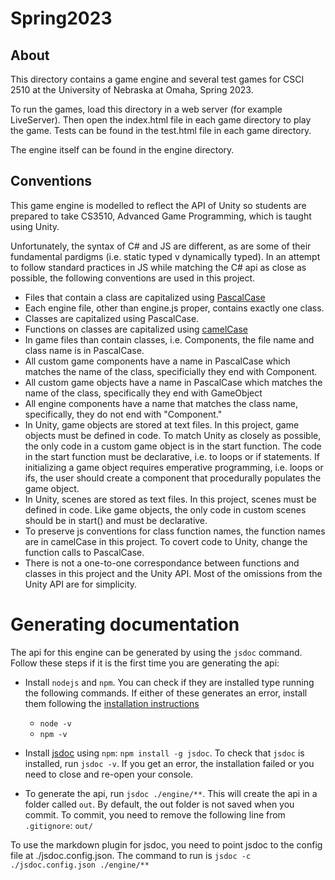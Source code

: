 # Spring2023

## About

This directory contains a game engine and several test games for CSCI 2510 at the University of Nebraska at Omaha, Spring 2023.

To run the games, load this directory in a web server (for example LiveServer). Then open the index.html file in each game directory to play the game. Tests can be found in the test.html file in each game directory.

The engine itself can be found in the engine directory. 

## Conventions
This game engine is modelled to reflect the API of Unity so students are prepared to take CS3510, Advanced Game Programming, which is taught using Unity.

Unfortunately, the syntax of C# and JS are different, as are some of their fundamental pardigms (i.e. static typed v dynamically typed). In an attempt to follow standard practices in JS while matching the C# api as close as possible, the following conventions are used in this project.

- Files that contain a class are capitalized using [PascalCase](https://en.wiktionary.org/wiki/Pascal_case)
- Each engine file, other than engine.js proper, contains exactly one class.
- Classes are capitalized using PascalCase.
- Functions on classes are capitalized using [camelCase](https://en.wikipedia.org/wiki/Camel_case)
- In game files than contain classes, i.e. Components, the file name and class name is in PascalCase.
- All custom game components have a name in PascalCase which matches the name of the class, specificially they end with Component.
- All custom game objects have a name in PascalCase which matches the name of the class, specifically they end with GameObject
- All engine components have a name that matches the class name, specifically, they do not end with "Component."
- In Unity, game objects are stored at text files. In this project, game objects must be defined in code. To match Unity as closely as possible, the only code in a custom game object is in the start function. The code in the start function must be declarative, i.e. to loops or if statements. If initializing a game object requires emperative programming, i.e. loops or ifs, the user should create a component that procedurally populates the game object.
- In Unity, scenes are stored as text files. In this project, scenes must be defined in code. Like game objects, the only code in custom scenes should be in start() and must be declarative. 
- To preserve js conventions for class function names, the function names are in camelCase in this project. To covert code to Unity, change the function calls to PascalCase.
- There is not a one-to-one correspondance between functions and classes in this project and the Unity API. Most of the omissions from the Unity API are for simplicity.

# Generating documentation

The api for this engine can be generated by using the `jsdoc` command. Follow these steps if it is the first time you are generating the api:
- Install `nodejs` and `npm`. You can check if they are installed type running the following commands. If either of these generates an error, install them following the [installation instructions](https://docs.npmjs.com/downloading-and-installing-node-js-and-npm)
  - `node -v`
  - `npm -v`

- Install [jsdoc](https://github.com/jsdoc/jsdoc) using `npm`: `npm install -g jsdoc`. To check that `jsdoc` is installed, run `jsdoc -v`. If you get an error, the installation failed or you need to close and re-open your console.
- To generate the api, run `jsdoc ./engine/**`. This will create the api in a folder called `out`. By default, the out folder is not saved when you commit. To commit, you need to remove the following line from `.gitignore`: `out/`

To use the markdown plugin for jsdoc, you need to point jsdoc to the config file at ./jsdoc.config.json. The command to run is `jsdoc -c ./jsdoc.config.json ./engine/**`

